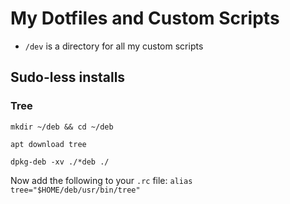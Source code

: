 # My Dotfiles and Custom Scripts

- `/dev` is a directory for all my custom scripts

## Sudo-less installs

### Tree

```mkdir ~/deb && cd ~/deb```

```apt download tree```

```dpkg-deb -xv ./*deb ./```

Now add the following to your `.rc` file: `alias tree="$HOME/deb/usr/bin/tree"`
